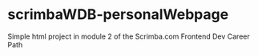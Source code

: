 # scrimbaWDB-personalWebpage
Simple html project in module 2 of the Scrimba.com Frontend Dev Career Path
